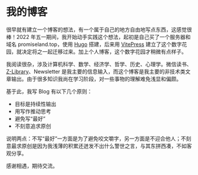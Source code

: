 # 我的博客

很早就有建立一个博客的想法，有一个属于自己的地方自由地写点东西，这感觉很棒！2022 年五一期间，我开始动手实践这个想法，起初是自己买了一个服务器和域名 promiseland.top，使用 [Hugo](https://gohugo.io/) 搭建，后来用 [VitePress](https://vitepress.vuejs.org/) 建立了这个数字花园，就决定将之一起迁移过来。加上个人博客，这个数字花园才稍微有点样子。

我阅读很杂，涉及计算机科学、数学、经济学、哲学、历史、心理学。微信读书、[Z-Library](https://zh.z-lib.org/)、Newsletter 是我主要的信息输入，而这个博客是我主要的非技术类文章输出。由于很多知识我尚在学习阶段，对一些事物的理解难免浅显和偏颇。

基于此，我写 Blog 有以下几个原则：

- 目标是持续性输出
- 用写作推动思考
- 避免写“最好”
- 不刻意追求原创

说明两点：不写“最好”一方面是为了避免咬文嚼字，另一方面是不迎合他人；不刻意最求原创是因为我浅薄的积累还迸发不出什么警世之言，与其东拼西凑，不如客观分享。

感谢相遇，期待交流。
